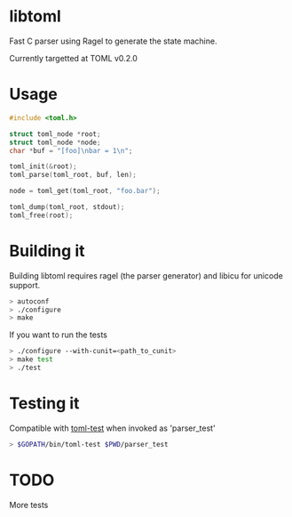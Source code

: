 libtoml
=======

Fast C parser using Ragel to generate the state machine.

Currently targetted at TOML v0.2.0

Usage
=====

```c
#include <toml.h>

struct toml_node *root;
struct toml_node *node;
char *buf = "[foo]\nbar = 1\n";

toml_init(&root);
toml_parse(toml_root, buf, len);

node = toml_get(toml_root, "foo.bar");

toml_dump(toml_root, stdout);
toml_free(root);
```

Building it
===========

Building libtoml requires ragel (the parser generator) and libicu for unicode support.

```sh
> autoconf
> ./configure
> make
```

If you want to run the tests

```sh
> ./configure --with-cunit=<path_to_cunit>
> make test
> ./test
```

Testing it
==========

Compatible with [toml-test](https://https://github.com/BurntSushi/toml-test) when invoked
as 'parser_test'

```sh
> $GOPATH/bin/toml-test $PWD/parser_test
```

TODO
====

More tests
